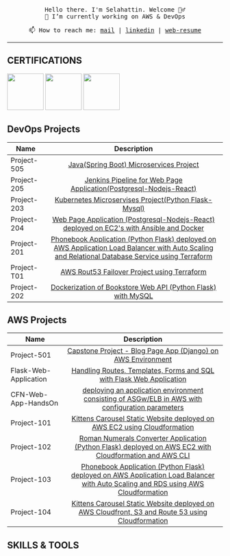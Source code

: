 <p align=center>
<samp>Hello there. I'm Selahattin. Welcome 🦸‍♂️ </a> <br> 🔭 I’m currently working on AWS & DevOps<br></samp>
<!-- <img src="https://github.com/Slhttnunlu/Slhttnunlu/blob/main/giphy.gif" width="350" /> -->
</p>

<p align=center><samp>📫 How to reach me: <a href="selahattinunlu@hotmail.com">mail</a> | <a href="https://www.linkedin.com/in/selahattin-unlu/" target="_blank">linkedin</a> | <a href="http://slhttnunlu.net/" target="_blank">web-resume</a></samp></p>

<hr>

## CERTIFICATIONS
<a href='https://www.credly.com/badges/9454c1fe-6110-4cc6-ad0b-fc7399320405'><img src='https://images.credly.com/size/340x340/images/0e284c3f-5164-4b21-8660-0d84737941bc/image.png' width='85' heigh='85'></a>
<a href='https://www.credly.com/badges/449115e8-7396-476a-8c14-098cf1e8027c'><img src='https://images.credly.com/size/340x340/images/f88d800c-5261-45c6-9515-0458e31c3e16/ckad_from_cncfsite.png' width='85' heigh='85'></a>
<a href='https://www.credly.com/badges/f3aecb44-f22b-47e6-b46a-684f2afc9c68'><img src='https://images.credly.com/size/340x340/images/8b8ed108-e77d-4396-ac59-2504583b9d54/cka_from_cncfsite__281_29.png' width='85' heigh='85'></a>

## DevOps Projects

|  Name                  |                                                    Description                                                                       |
| ----------------------- | :---------------------------------------------------------------------------------------------------------------------------------------: |
|Project-505             |[Java(Spring Boot) Microservices Project](https://github.com/Slhttnunlu/petclinic-microservices1)|
|Project-205             |[Jenkins Pipeline for Web Page Application(Postgresql-Nodejs-React)](https://github.com/Slhttnunlu/cw-todo-app)|
|Project-203             |[Kubernetes Microservises Project(Python Flask-Mysql)](https://github.com/Slhttnunlu/k8s-projects-with-two-microservises)|
|Project-204             |[Web Page Application (Postgresql-Nodejs-React) deployed on EC2's with Ansible and Docker](https://github.com/Slhttnunlu/ansible-project-react-nodejs-postgre)|
|Project-201             |[Phonebook Application (Python Flask) deployed on AWS Application Load Balancer with Auto Scaling and Relational Database Service using Terraform](https://github.com/Slhttnunlu/phonebook-app-with-terraform)|
|Project-T01             |[AWS Rout53 Failover Project using Terraform](https://github.com/Slhttnunlu/aws-failover-routing-with-terraform)|
|Project-202             |[Dockerization of Bookstore Web API (Python Flask) with MySQL](https://github.com/Slhttnunlu/bookstore-api-in-docker)|


## AWS Projects

| Name                  |                                                                                              Description                                                                                              |
| --------------------- | :---------------------------------------------------------------------------------------------------------------------------------------------------------------------------------------------------: |
| Project-501           |                 [Capstone Project - Blog Page App (Django) on AWS Environment](https://github.com/Slhttnunlu/aws-django-app)                 |
| Flask-Web-Application |                                     [Handling Routes, Templates, Forms and SQL with Flask Web Application](http)                                      |
| CFN-Web-App-HandsOn   |                            [deploying an application environment consisting of ASGw/ELB in AWS with configuration parameters](http)                             |
| Project-101           |                      [Kittens Carousel Static Website deployed on AWS EC2 using Cloudformation](http)                       |
| Project-102           |            [Roman Numerals Converter Application (Python Flask) deployed on AWS EC2 with Cloudformation and AWS CLI](http)             |
| Project-103           | [Phonebook Application (Python Flask) deployed on AWS Application Load Balancer with Auto Scaling and RDS using AWS Cloudformation](http) |
| Project-104           |           [Kittens Carousel Static Website deployed on AWS Cloudfront, S3 and Route 53 using Cloudformation](http)            |



## SKILLS & TOOLS
